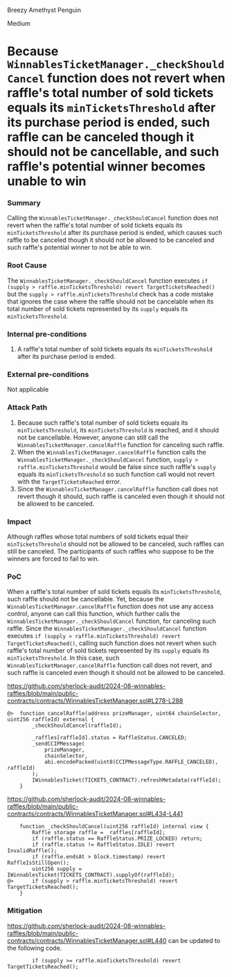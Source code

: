 Breezy Amethyst Penguin

Medium

# Because `WinnablesTicketManager._checkShouldCancel` function does not revert when raffle's total number of sold tickets equals its `minTicketsThreshold` after its purchase period is ended, such raffle can be canceled though it should not be cancellable, and such raffle's potential winner becomes unable to win

### Summary

Calling the `WinnablesTicketManager._checkShouldCancel` function does not revert when the raffle's total number of sold tickets equals its `minTicketsThreshold` after its purchase period is ended, which causes such raffle to be canceled though it should not be allowed to be canceled and such raffle's potential winner to not be able to win.

### Root Cause

The `WinnablesTicketManager._checkShouldCancel` function executes `if (supply > raffle.minTicketsThreshold) revert TargetTicketsReached()` but the `supply > raffle.minTicketsThreshold` check has a code mistake that ignores the case where the raffle should not be cancelable when its total number of sold tickets represented by its `supply` equals its `minTicketsThreshold`.

### Internal pre-conditions

1. A raffle's total number of sold tickets equals its `minTicketsThreshold` after its purchase period is ended.

### External pre-conditions

Not applicable

### Attack Path

1. Because such raffle's total number of sold tickets equals its `minTicketsThreshold`, its `minTicketsThreshold` is reached, and it should not be cancellable. However, anyone can still call the `WinnablesTicketManager.cancelRaffle` function for canceling such raffle.
2. When the `WinnablesTicketManager.cancelRaffle` function calls the `WinnablesTicketManager._checkShouldCancel` function, `supply > raffle.minTicketsThreshold` would be false since such raffle's `supply` equals its `minTicketsThreshold` so such function call would not revert with the `TargetTicketsReached` error.
3. Since the `WinnablesTicketManager.cancelRaffle` function call does not revert though it should, such raffle is canceled even though it should not be allowed to be canceled.

### Impact

Although raffles whose total numbers of sold tickets equal their `minTicketsThreshold` should not be allowed to be canceled, such raffles can still be canceled. The participants of such raffles who suppose to be the winners are forced to fail to win.

### PoC

When a raffle's total number of sold tickets equals its `minTicketsThreshold`, such raffle should not be cancellable. Yet, because the `WinnablesTicketManager.cancelRaffle` function does not use any access control, anyone can call this function, which further calls the `WinnablesTicketManager._checkShouldCancel` function, for canceling such raffle. Since the `WinnablesTicketManager._checkShouldCancel` function executes `if (supply > raffle.minTicketsThreshold) revert TargetTicketsReached()`, calling such function does not revert when such raffle's total number of sold tickets represented by its `supply` equals its `minTicketsThreshold`. In this case, such `WinnablesTicketManager.cancelRaffle` function call does not revert, and such raffle is canceled even though it should not be allowed to be canceled.

https://github.com/sherlock-audit/2024-08-winnables-raffles/blob/main/public-contracts/contracts/WinnablesTicketManager.sol#L278-L288
```solidity
@>  function cancelRaffle(address prizeManager, uint64 chainSelector, uint256 raffleId) external {
        _checkShouldCancel(raffleId);

        _raffles[raffleId].status = RaffleStatus.CANCELED;
        _sendCCIPMessage(
            prizeManager,
            chainSelector,
            abi.encodePacked(uint8(CCIPMessageType.RAFFLE_CANCELED), raffleId)
        );
        IWinnablesTicket(TICKETS_CONTRACT).refreshMetadata(raffleId);
    }
```

https://github.com/sherlock-audit/2024-08-winnables-raffles/blob/main/public-contracts/contracts/WinnablesTicketManager.sol#L434-L441
```solidity
    function _checkShouldCancel(uint256 raffleId) internal view {
        Raffle storage raffle = _raffles[raffleId];
        if (raffle.status == RaffleStatus.PRIZE_LOCKED) return;
        if (raffle.status != RaffleStatus.IDLE) revert InvalidRaffle();
        if (raffle.endsAt > block.timestamp) revert RaffleIsStillOpen();
        uint256 supply = IWinnablesTicket(TICKETS_CONTRACT).supplyOf(raffleId);
@>      if (supply > raffle.minTicketsThreshold) revert TargetTicketsReached();
    }
```

### Mitigation

https://github.com/sherlock-audit/2024-08-winnables-raffles/blob/main/public-contracts/contracts/WinnablesTicketManager.sol#L440 can be updated to the following code.

```solidity
        if (supply >= raffle.minTicketsThreshold) revert TargetTicketsReached();
```